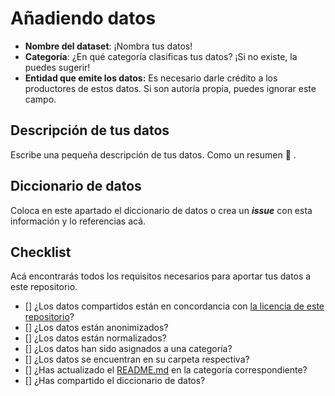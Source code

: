 # Añadiendo datos

* **Nombre del dataset**: ¡Nombra tus datos!
* **Categoría**: ¿En qué categoría clasificas tus datos? ¡Si no existe, la puedes sugerir!
* **Entidad que emite los datos:** Es necesario darle crédito a los productores de estos datos. Si son autoría propia, puedes ignorar este campo.

## Descripción de tus datos
Escribe una pequeña descripción de tus datos. Como un resumen :slightly_smiling_face: .

## Diccionario de datos
Coloca en este apartado el diccionario de datos o crea un ***issue*** con esta información y lo referencias acá.

## Checklist
Acá encontrarás todos los requisitos necesarios para aportar tus datos a este repositorio.

* [] ¿Los datos compartidos están en concordancia con [la licencia de este repositorio](LICENSE.md)?
* [] ¿Los datos están anonimizados?
* [] ¿Los datos están normalizados?
* [] ¿Los datos han sido asignados a una categoría?
* [] ¿Los datos se encuentran en su carpeta respectiva?
* [] ¿Has actualizado el [README.md](README.md) en la categoría correspondiente?
* [] ¿Has compartido el diccionario de datos?
